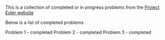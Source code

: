 This is a collection of completed or in progress problems from the [Project Euler website](https://projecteuler.net/archives)

Below is a list of completed problems

Problem 1 - completed
Problem 2 - completed
Problem 3 - completed
